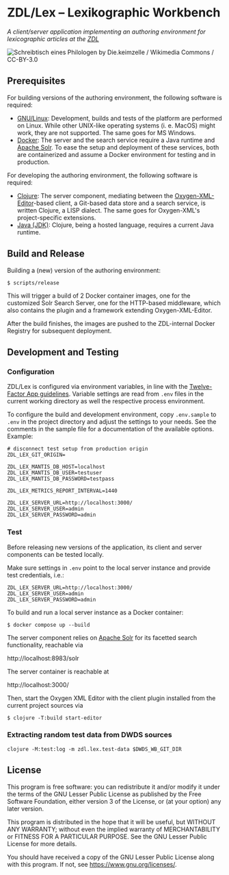 # ZDL/Lex – Lexikographic Workbench

_A client/server application implementing an authoring environment for
lexicographic articles at the [ZDL](https://www.zdl.org/)_

![Schreibtisch eines Philologen by Die.keimzelle / Wikimedia Commons / CC-BY-3.0](https://upload.wikimedia.org/wikipedia/commons/thumb/d/dd/Schreibtisch_eines_Philologen.jpg/640px-Schreibtisch_eines_Philologen.jpg)

## Prerequisites

For building versions of the authoring environment, the following
software is required:

* [GNU/Linux](https://www.debian.org/): Development, builds and tests
  of the platform are performed on Linux. While other UNIX-like
  operating systems (i. e. MacOS) might work, they are not
  supported. The same goes for MS Windows.
* [Docker](https://docs.docker.com/get-docker/): The server and the search
  service require a Java runtime and [Apache Solr](https://solr.apache.org/). To
  ease the setup and deployment of these services, both are containerized and
  assume a Docker environment for testing and in production.

For developing the authoring environment, the following software is
required:

* [Clojure](https://clojure.org/): The server component, mediating between the
  [Oxygen-XML-Editor](https://www.oxygenxml.com/)-based client, a Git-based data
  store and a search service, is written Clojure, a LISP dialect. The same goes
  for Oxygen-XML's project-specific extensions.
* [Java (JDK)](https://openjdk.java.net/): Clojure, being a hosted language,
  requires a current Java runtime.

## Build and Release

Building a (new) version of the authoring environment:

```plaintext
$ scripts/release
```

This will trigger a build of 2 Docker container images, one for the
customized Solr Search Server, one for the HTTP-based middleware, which
also contains the plugin and a framework extending Oxygen-XML-Editor.

After the build finishes, the images are pushed to the ZDL-internal
Docker Registry for subsequent deployment.

## Development and Testing

### Configuration

ZDL/Lex is configured via environment variables, in line with the [Twelve-Factor
App guidelines](https://12factor.net/). Variable settings are read from `.env`
files in the current working directory as well the respective process
environment.

To configure the build and development environment, copy `.env.sample` to `.env`
in the project directory and adjust the settings to your needs. See the comments
in the sample file for a documentation of the available options. Example:

```plaintext
# disconnect test setup from production origin
ZDL_LEX_GIT_ORIGIN=

ZDL_LEX_MANTIS_DB_HOST=localhost
ZDL_LEX_MANTIS_DB_USER=testuser
ZDL_LEX_MANTIS_DB_PASSWORD=testpass

ZDL_LEX_METRICS_REPORT_INTERVAL=1440

ZDL_LEX_SERVER_URL=http://localhost:3000/
ZDL_LEX_SERVER_USER=admin
ZDL_LEX_SERVER_PASSWORD=admin
```

### Test

Before releasing new versions of the application, its client and server
components can be tested locally.

Make sure settings in `.env` point to the local server instance and provide test
credentials, i.e.:

```plaintext
ZDL_LEX_SERVER_URL=http://localhost:3000/
ZDL_LEX_SERVER_USER=admin
ZDL_LEX_SERVER_PASSWORD=admin
```

To build and run a local server instance as a Docker container:

```plaintext
$ docker compose up --build
```

The server component relies on [Apache Solr](https://lucene.apache.org/solr/)
for its facetted search functionality, reachable via 

http://localhost:8983/solr

The server container is reachable at

http://localhost:3000/

Then, start the Oxygen XML Editor with the client plugin installed from the
current project sources via

```plaintext
$ clojure -T:build start-editor
```

### Extracting random test data from DWDS sources

    clojure -M:test:log -m zdl.lex.test-data $DWDS_WB_GIT_DIR

## License

This program is free software: you can redistribute it and/or modify
it under the terms of the GNU Lesser Public License as published by
the Free Software Foundation, either version 3 of the License, or
(at your option) any later version.

This program is distributed in the hope that it will be useful,
but WITHOUT ANY WARRANTY; without even the implied warranty of
MERCHANTABILITY or FITNESS FOR A PARTICULAR PURPOSE.  See the
GNU Lesser Public License for more details.

You should have received a copy of the GNU Lesser Public License
along with this program.  If not, see <https://www.gnu.org/licenses/>.
